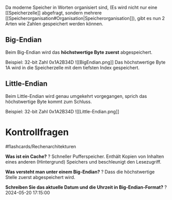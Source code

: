 Da moderne Speicher in Worten organisiert sind, (Es wird nicht nur eine [[Speicherzelle]] abgefragt, sondern mehrere [[Speicherorganisation#Organisation|Speicherorganisation]]), gibt es nun 2 Arten wie Zahlen gespeichert werden können.

## Big-Endian
Beim Big-Endian wird das **höchstwertige Byte zuerst** abgespeichert.

Beispiel: 32-bit Zahl 0x1A2B34D
![[BigEndian.png]]
Das höchstwertige Byte 1A wird in die Speicherzelle mit dem tiefsten Index gespeichert.

## Little-Endian
Beim Little-Endian wird genau umgekehrt vorgegangen, sprich das höchstwertige Byte kommt zum Schluss.

Beispiel: 32-bit Zahl 0x1A2B34D
![[Little-Endian.png]]

# Kontrollfragen
#flashcards/Rechenarchitekturen 

**Was ist ein Cache?**
?
Schneller Pufferspeicher. Enthält Kopien von Inhalten eines anderen (Hintergrund) Speichers und beschleunigt den Lesezugriff.

**Was versteht man unter einem Big-Endian?**
?
Dass die höchstwertige Stelle zuerst abgespeichert wird.

**Schreiben Sie das aktuelle Datum und die Uhrzeit in Big-Endian-Format?**
?
2024-05-20 17:15:00